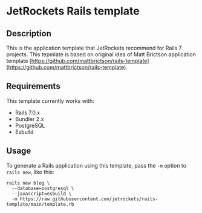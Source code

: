 # JetRockets Rails template

## Description

This is the application template that JetRockets recommend for Rails 7 projects. This tepmlate is based on original idea of
Matt Brictson application template [https://github.com/mattbrictson/rails-template](https://github.com/mattbrictson/rails-template).


## Requirements

This template currently works with:
* Rails 7.0.x
* Bundler 2.x
* PostgreSQL
* Esbuild

## Usage


To generate a Rails application using this template, pass the `-m` option to `rails new`, like this:

```
rails new blog \
  --database=postgresql \
  --javascript=esbuild \
  -m https://raw.githubusercontent.com/jetrockets/rails-template/main/template.rb
```
